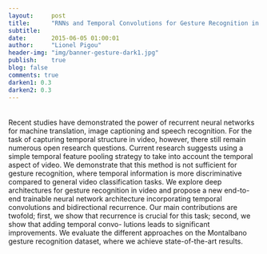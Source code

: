 ```yaml
---
layout:     post
title:      "RNNs and Temporal Convolutions for Gesture Recognition in Video"
subtitle:   
date:       2015-06-05 01:00:01
author:     "Lionel Pigou"
header-img: "img/banner-gesture-dark1.jpg"
publish:    true
blog: false
comments: true
darken1: 0.3
darken2: 0.3
---
```



<div class="slider" style="margin-bottom:20px">
    <div class="sliderimg" style="background-image:url('{{ site.baseurl }}/img/overview.png')"> </div>
    <div class="sliderimg" style="background-image:url('{{ site.baseurl }}/img/output.png')"> </div>
    <div class="sliderimg" style="background-image:url('{{ site.baseurl }}/img/motionfeatures.png')"> </div>
    <div class="sliderimg" > 
        <img  class="vid16by9 gfyitem" data-dot="false" data-controls="false" data-id="ImpartialSoulfulCurlew" />
    </div>
</div>

Recent studies have demonstrated the power of recurrent neural networks for machine translation, image captioning and speech recognition. For the task of capturing temporal structure in video, however, there still remain numerous open research questions. Current research suggests using a simple temporal feature pooling strategy to take into account the temporal aspect of video. We demonstrate that this method is not sufficient for gesture recognition, where temporal information is more discriminative compared to general video classification tasks. We explore deep architectures for gesture recognition in video and propose a new end-to-end trainable neural network architecture incorporating temporal convolutions and bidirectional recurrence. Our main contributions are twofold; first, we show that recurrence is crucial for this task; second, we show that adding temporal convo- lutions leads to significant improvements. We evaluate the different approaches on the Montalbano gesture recognition dataset, where we achieve state-of-the-art results.


